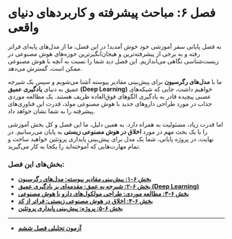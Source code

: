 # فصل ۶: مباحث پیشرفته و کاربردهای دنیای واقعی

به فصل پایانی سفر آموزشی خود خوش آمدید! در این فصل، ما از مدل‌های پایه‌ای فراتر رفته و به برخی از پیشرفته‌ترین و هیجان‌انگیزترین حوزه‌های هوش مصنوعی در زیست‌شناسی نگاهی می‌اندازیم. این فصل دید شما را نسبت به آنچه با هوش مصنوعی ممکن است، گسترش می‌دهد.

ما با **مدل‌های رگرسیون** برای پیش‌بینی مقادیر پیوسته آشنا می‌شویم و سپس یک شیرجه عمیق به دنیای **یادگیری عمیق (Deep Learning)** خواهیم داشت، جایی که شبکه‌های عصبی پیچیده قادر به یادگیری الگوهای فوق‌العاده ظریف هستند. یک مطالعه موردی جذاب در مورد طراحی داروهای جدید با هوش مصنوعی مولد، قدرت این فناوری‌های پیشرفته را به شما نشان خواهد داد.

اما قدرت زیاد، مسئولیت به همراه دارد. به همین دلیل، ما این فصل و کل بخش آموزشی را با یک بحث مهم در مورد **اخلاق در هوش مصنوعی زیستی** به پایان می‌رسانیم. در نهایت، در پروژه پایانی، شما یک مدل برای پیش‌بینی پایداری پروتئین خواهید ساخت و تمام مهارت‌هایی که آموخته‌اید را یکجا به کار می‌گیرید.

### بخش‌های این فصل:

- [**بخش ۶-۱: پیش‌بینی مقادیر پیوسته: مدل‌های رگرسیون**](./ch6-sec1.md)
- [**بخش ۶-۲: شیرجه به عمق: مقدمه‌ای بر یادگیری عمیق (Deep Learning)**](./ch6-sec2.md)
- [**بخش ۶-۳: مطالعه موردی: طراحی مولکول‌های دارو با هوش مصنوعی**](./ch6-sec3.md)
- [**بخش ۶-۴: اخلاق در هوش مصنوعی زیستی: فراتر از کد**](./ch6-sec4.md)
- [**بخش ۶-۵: پروژه: پیش‌بینی پایداری پروتئین**](./ch6-sec5.md)

---

- [**آزمون تحلیلی فصل ششم**](./chapter-6-exam/main-questions.md)
